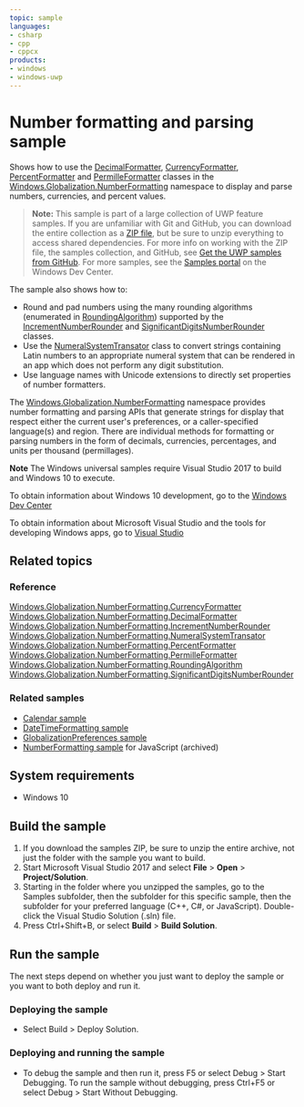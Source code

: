 ```yaml
---
topic: sample
languages:
- csharp
- cpp
- cppcx
products:
- windows
- windows-uwp
---
```


<!--
  category: GlobalizationAndLocalization
  samplefwlink: http://go.microsoft.com/fwlink/p/?LinkId=620578
-->

# Number formatting and parsing sample

Shows how to use the [DecimalFormatter](http://msdn.microsoft.com/library/windows/apps/br226068), 
[CurrencyFormatter](http://msdn.microsoft.com/library/windows/apps/br206883), [PercentFormatter](http://msdn.microsoft.com/library/windows/apps/br226101) and 
[PermilleFormatter](http://msdn.microsoft.com/library/windows/apps/br226119) classes in the 
[Windows.Globalization.NumberFormatting](http://msdn.microsoft.com/library/windows/apps/br226136) namespace to display and parse numbers, currencies, and percent values.

> **Note:** This sample is part of a large collection of UWP feature samples. 
> If you are unfamiliar with Git and GitHub, you can download the entire collection as a 
> [ZIP file](https://github.com/Microsoft/Windows-universal-samples/archive/master.zip), but be 
> sure to unzip everything to access shared dependencies. For more info on working with the ZIP file, 
> the samples collection, and GitHub, see [Get the UWP samples from GitHub](https://aka.ms/ovu2uq). 
> For more samples, see the [Samples portal](https://aka.ms/winsamples) on the Windows Dev Center. 

The sample also shows how to:

-   Round and pad numbers using the many rounding algorithms (enumerated in [RoundingAlgorithm](http://msdn.microsoft.com/library/windows/apps/dn278791)) supported by the 
[IncrementNumberRounder](http://msdn.microsoft.com/library/windows/apps/dn278487) and [SignificantDigitsNumberRounder](http://msdn.microsoft.com/library/windows/apps/dn278794) 
classes.
-   Use the [NumeralSystemTransator](http://msdn.microsoft.com/library/windows/apps/dn278744) class to convert strings containing Latin numbers to an 
appropriate numeral system that can be rendered in an app which does not perform any digit substitution.
-   Use language names with Unicode extensions to directly set properties of number formatters.

The [Windows.Globalization.NumberFormatting](http://msdn.microsoft.com/library/windows/apps/br226136) namespace provides number formatting and parsing APIs 
that generate strings for display that respect either the current user's preferences, or a caller-specified language(s) and region. There are individual methods 
for formatting or parsing numbers in the form of decimals, currencies, percentages, and units per thousand (permillages).

**Note** The Windows universal samples require Visual Studio 2017 to build and Windows 10 to execute.
 
To obtain information about Windows 10 development, go to the [Windows Dev Center](http://go.microsoft.com/fwlink/?LinkID=532421)

To obtain information about Microsoft Visual Studio and the tools for developing Windows apps, go to [Visual Studio](http://go.microsoft.com/fwlink/?LinkID=532422)

## Related topics

### Reference

[Windows.Globalization.NumberFormatting.CurrencyFormatter](http://msdn.microsoft.com/library/windows/apps/br206883)  
[Windows.Globalization.NumberFormatting.DecimalFormatter](http://msdn.microsoft.com/library/windows/apps/br226068)  
[Windows.Globalization.NumberFormatting.IncrementNumberRounder](http://msdn.microsoft.com/library/windows/apps/dn278487)  
[Windows.Globalization.NumberFormatting.NumeralSystemTransator](http://msdn.microsoft.com/library/windows/apps/dn278744)  
[Windows.Globalization.NumberFormatting.PercentFormatter](http://msdn.microsoft.com/library/windows/apps/br226101)  
[Windows.Globalization.NumberFormatting.PermilleFormatter](http://msdn.microsoft.com/library/windows/apps/br226119)  
[Windows.Globalization.NumberFormatting.RoundingAlgorithm](http://msdn.microsoft.com/library/windows/apps/dn278791)  
[Windows.Globalization.NumberFormatting.SignificantDigitsNumberRounder](http://msdn.microsoft.com/library/windows/apps/dn278794)  

### Related samples

* [Calendar sample](../Calendar)
* [DateTimeFormatting sample](../DatetimeFormatting)
* [GlobalizationPreferences sample](../GlobalizationPreferences)
* [NumberFormatting sample](/archived/NumberFormatting/) for JavaScript (archived)

## System requirements

* Windows 10

## Build the sample

1. If you download the samples ZIP, be sure to unzip the entire archive, not just the folder with the sample you want to build. 
2. Start Microsoft Visual Studio 2017 and select **File** \> **Open** \> **Project/Solution**.
3. Starting in the folder where you unzipped the samples, go to the Samples subfolder, then the subfolder for this specific sample, then the subfolder for your preferred language (C++, C#, or JavaScript). Double-click the Visual Studio Solution (.sln) file.
4. Press Ctrl+Shift+B, or select **Build** \> **Build Solution**.

## Run the sample

The next steps depend on whether you just want to deploy the sample or you want to both deploy and run it.

### Deploying the sample

- Select Build > Deploy Solution. 

### Deploying and running the sample

- To debug the sample and then run it, press F5 or select Debug >  Start Debugging. To run the sample without debugging, press Ctrl+F5 or select Debug > Start Without Debugging. 
